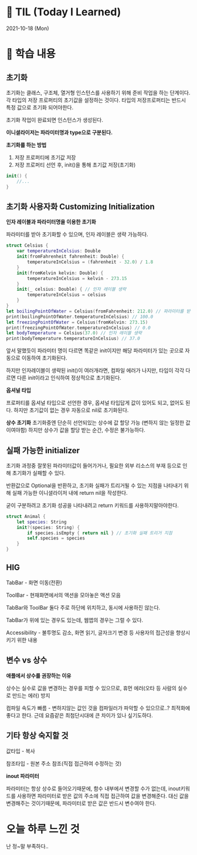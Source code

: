 # 📌 TIL (Today I Learned)
2021-10-18 (Mon)

# 📖 학습 내용

## 초기화
초기화는 클래스, 구조체, 열거형 인스턴스를 사용하기 위해 준비 작업을 하는 단계이다.
각 타입의 저장 프로퍼티의 초기값을 설정하는 것이다.
타입의 저장프로퍼티는 반드시 특정 값으로 초기화 되어야한다.

초기화 작업이 완료되면 인스턴스가 생성된다.

**이니셜라이저는 파라미터명과 type으로 구분된다.**

**초기화를 하는 방법**
1. 저장 프로퍼티에 초기값 저장
2. 저장 프로퍼티 선언 후, init()을 통해 초기값 저장(초기화)

```swift 
init() {
	//...
}
```

## 초기화 사용자화 Customizing Initialization

**인자 레이블과 파라미터명을 이용한 초기화**

파라미터를 받아 초기화할 수 있으며, 인자 레이블은 생략 가능하다.

```swift
struct Celsius {
    var temperatureInCelsius: Double
    init(fromFahrenheit fahrenheit: Double) {
        temperatureInCelsius = (fahrenheit - 32.0) / 1.8
    }
    init(fromKelvin kelvin: Double) {
        temperatureInCelsius = kelvin - 273.15
    }
    init(_ celsius: Double) { // 인자 레이블 생략
        temperatureInCelsius = celsius
    }
}
let boilingPointOfWater = Celsius(fromFahrenheit: 212.0) // 파라미터를 받아 초기화
print(boilingPointOfWater.temperatureInCelsius) // 100.0
let freezingPointOfWater = Celsius(fromKelvin: 273.15)
print(freezingPointOfWater.temperatureInCelsius) // 0.0
let bodyTemperature = Celsius(37.0) // 인자 레이블 생략
print(bodyTemperature.temperatureInCelsius) // 37.0
```
앞서 말했듯이 파라미터 명이 다르면 똑같은 init이지만 해당 파라미터가 있는 곳으로 자동으로 이동하여 초기화된다.

하지만 인자레이블이 생략된 init()이 여러개라면, 컴파일 에러가 나지만, 타입이 각각 다르면 다른 init이라고 인식하여 정상적으로 초기화된다.

**옵셔널 타입**

프로퍼티를 옵셔널 타입으로 선언한 경우, 옵셔널 타입답게 값이 있어도 되고, 없어도 된다.
하지만 초기값이 없는 경우 자동으로 nil로 초기화된다.

**상수 초기화**
초기화중엔  단순히 선언되있는 상수에 값 할당 가능 (변하지 않는 일정한 값이여야함)
하지만 상수가 값을 할당 받는 순간, 수정은 불가능하다.

## 실패 가능한 initializer

초기화 과정중 잘못된 파라미터값이 들어가거나, 필요한 외부 리소스의 부재 등으로 인해 초기화가 실패할 수 있다.

반환값으로 Optional을 반환하고, 초기화 실패가 트리거될 수 있는 지점을 나타내기 위해 실패 가능한 이니셜라이저 내에 return nil을 작성한다. 

굳이 구분하려고 초기화 성공을 나타내려고 return 키워드를 사용하지말아야한다.

```swift
struct Animal {
    let species: String
    init?(species: String) {
        if species.isEmpty { return nil } // 초기화 실패 트리거 지점
        self.species = species
    }
}
```

## HIG

TabBar - 화면 이동(전환)

ToolBar - 현재화면에서의 액션을 모아놓은 액션 모음

TabBar와 ToolBar 둘다 주로 하단에 위치하고, 동시에 사용하진 않는다.

TabBar가 위에 있는 경우도 있는데, 웹앱의 경우는 그럴 수 있다.

Accessibility - 불투명도 감소, 화면 읽기, 글자크기 변경 등 사용자의 접근성을 향상시키기 위한 내용

## 변수 vs 상수

**애플에서 상수를 권장하는 이유**

상수는 실수로 값을 변경하는 경우를 피할 수 있으므로, 휴먼 에러(오타 등 사람의 실수로 만드는 에러) 방지

컴파일 속도가 빠름 - 변하지않는 값인 것을 컴파일러가 파악할 수 있으므로..? 최적화에 좋다고 한다.
근데 요즘같은 최첨단시대에 큰 차이가 있나 싶기도하다.


## 기타 항상 숙지할 것

값타입 - 복사

참조타입 - 원본 주소 참조(직접 접근하여 수정하는 것)

**inout 파라미터**

파라미터는 항상 상수로 들어오기때문에, 함수 내부에서 변경할 수가 없는데, inout키워드를 사용하면 파라미터로 받은 값의 주소에 직접 접근하여 값을 변경해준다. 대신 값을 변경해주는 것이기때문에, 파라미터로 받은 값은 반드시 변수여야 한다.

# 오늘 하루 느낀 것

난 정~말 부족하다..



